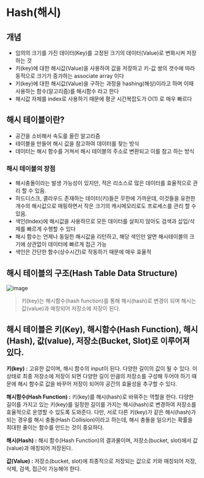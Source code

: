 # Hash(해시)
## 개념
- 임의의 크기를 가진 데이터(Key)를 고정된 크기의 데이터(Value)로 변화시켜 저장하는 것
- 키(key)에 대한 해시값(Value)을 사용하여 값을 저장하고 키-값 쌍의 갯수에 따라 동적으로 크기가 증가하는 associate array 이다 
- 키(key)에 대한 해시값(Value)을 구하는 과정을 hashing(해싱)이라고 하며 이때 사용하는 함수(알고리즘)를 해시함수 라고 한다
- 해시값 자체를 index로 사용하기 때문에 평군 시간복잡도가 O(1) 로 매우 빠르다

## 해시 테이블이란?
- 공간을 소비해서 속도를 올린 알고리즘
- 테이블을 만들어 해시 값을 참고하여 데이터를 찾는 방식
- 데이터는 해시 함수를 거쳐서 해시 테이블의 주소로 변환되고 이를 참고 하는 방식

### 해시 테이블의 장점
- 해시충돌이라는 발생 가능성이 있지만, 적은 리소스로 많은 데이터를 효율적으로 관리 할 수 있음.
- 하드디스크, 클라우드 존재하는 데이터(키)들은 무한에 가까운데, 이것들을 유한한 개수의 해시값으로 매핑하면서 작은 크기의 캐시메모리로도 프로세스를 관리 할 수 있음.
- 색인(Index)에 해시값을 사용하므로 모든 데이터를 살피지 않아도 검색과 삽입/삭제를 빠르게 수행할 수 있다
- 해시 함수는 언제나 동일한 해시값을 리턴하고, 해당 색인만 알면 해시테이블의 크기에 상관없이 데이터에 빠르게 접근 가능
- 색인은 간단한 함수(상수시간)로 작동하기 때문에 매우 효율적

## 해시 테이블의 구조(Hash Table Data Structure)
![image](https://user-images.githubusercontent.com/78263702/121074529-f0cd0f00-c80e-11eb-893e-32ba1820887f.png)
>키(key)는 해시함수(hash function)를 통해 해시(hash)로 변경이 되며 해시는 값(value)과 매칭되어 저장소에 저장이 된다.

## 해시 테이블은 키(Key), 해시함수(Hash Function), 해시(Hash), 값(value), 저장소(Bucket, Slot)로 이루어져 있다.
**키(key) :** 고유한 값이며, 해시 함수의 input이 된다. 다양한 길이의 값이 될 수 있다.
            이 상태로 최종 저장소에 저장이 되면 다양한 길이 만큼의 저장소를 구성해 두어야 하기 때문에 해시 함수로 값을 바꾸어 저장이 되어야 공간의 효율성을 추구할 수 있다.

**해시함수(Hash Function) :** 키(key)를 해시(hash)로 바꿔주는 역할을 한다. 다양한 길이를 가지고 있는 키(key)를 일정한 길이를 가지는 해시(hash)로 변경하여 저장소를 효율적으로 운영할 수 있도록 도와준다. 다만, 서로 다른 키(key)가 같은 해시(hash)가 되는 경우를 해시 충돌(Hash Collision)이라고 하는데, 해시 충돌을 일으키는 확률을 최대한 줄이는 함수를 만드는 것이 중요하다.

**해시(Hash) :** 해시 함수(Hash Function)의 결과물이며, 저장소(bucket, slot)에서 값(value)과 매칭되어 저장된다.

**값(Value) :** 저장소(bucket, slot)에 최종적으로 저장되는 값으로 키와 매칭되어 저장, 삭제, 검색, 접근이 가능해야 한다.
